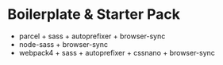 # Boilerplate & Starter Pack
- parcel + sass + autoprefixer + browser-sync
- node-sass + browser-sync
- webpack4 + sass + autoprefixer + cssnano + browser-sync